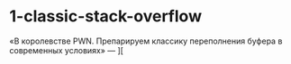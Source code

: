 1-classic-stack-overflow
==========

«В королевстве PWN. Препарируем классику переполнения буфера в современных условиях» — [\]\[](https://xakep.ru/2019/09/20/stack-overflow/)
